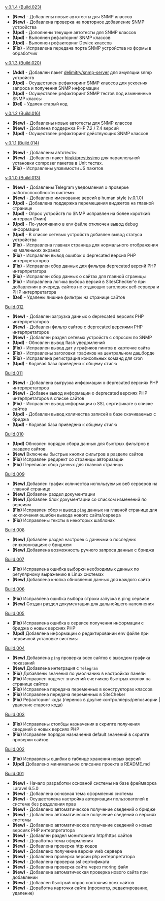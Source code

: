 [v.0.1.4 (Build.023)](https://github.com/TripleSD/moring/releases/tag/0.1.4)
 - **(New)** - Добавлены новые автотесты для SNMP классов
 - **(New)** - Добавлена проверка на повторное добавление SNMP устройства
 - **(Upd)** - Дополнены текущие автотесты для SNMP классов 
 - **(Upd)** - Выполнен рефакторинг SNMP классов
 - **(Upd)** - Выполнен рефакторинг Device классов
 - **(Fix)** - Исправлена передача порта SNMP устройства из формы в обработчик
 
[v.0.1.3 (Build.020)](https://github.com/TripleSD/moring/releases/tag/0.1.3)
 - **(Add)** - Добавлен пакет [delimitry/snmp-server](https://github.com/delimitry/snmp-server) для эмуляции snmp устройств
 - **(Upd)** - Осуществлен рефакторинг SNMP классов для ускоения запроса и получения SNMP информации
 - **(Upd)** - Осуществлен рефакторинг SNMP тестов под измененные SNMP классы
 - **(Del)** - Удален старый код

[v.0.1.2 (Build.016)](https://github.com/TripleSD/moring/releases/tag/0.1.2)
 - **(New)** - Добавлены новые автотесты для SNMP классов
 - **(New)** - Добалена поддержка PHP 7.2 / 7.4 версий
 - **(Upd)** - Осуществлен рефакторинг действующих SNMP классов
 
[v.0.1.1 (Build.014)](https://github.com/TripleSD/moring/releases/tag/0.1.1)
 - **(New)** - Добавлены автотесты
 - **(New)** - Добавлен пакет [hirak/prestissimo](https://github.com/hirak/prestissimo) для параллельной установки composer пакетов в Unit тестах.
 - **(Fix)** - Исправлены уязвимости JS пакетов

[v.0.1.0 (Build.013)](https://github.com/TripleSD/moring/releases/tag/0.1.0)
- **(New)** - Добавлены Telegram уведомления о проверке работоспособности системы
- **(New)** - Добавлено именование версий в human style (v.0.1.0)
- **(Upd)** - Добавлена поддержка перемещения виджетов на главной странице 
- **(Upd)** - Опрос устройств по SNMP исправлен на более короткий интервал (1мин)
- **(Upd)** - По-умолчанию в env файле отключен вывод debug информации
- **(Upd)** - В списке сетевых устройств добавлен вывод статуса устройства
- **(Fix)** - Исправлена главная страница для нормального отображения на маленьких экранах
- **(Fix)** - Исправлен вывод ошибок о deprecated версия PHP интерпретаторов
- **(Fix)** - Исправлен сбор данных для фильтра deprecated версий PHP интерпретатора
- **(Fix)** - Исправлен сбор данных о сайтах для главной страницы
- **(Fix)** - Исправлена логика выбора версий в SitesChecker'е при добавлении в очередь
 сайтов не отдающих заголовок веб сервера и PHP интерпретатора
- **(Del)** - Удалены лишние фильтры на странице сайтов

[Build.012](https://github.com/TripleSD/moring/releases/tag/build.012)
- **(New)** - Добавлен загрузка данных о deprecated версиях PHP интерпретаторов
- **(New)** - Добавлен фильтр сайтов с deprecated версиями PHP интерпретаторов
- **(New)** - Добавлен раздел сетевых устройств с опросом по SNMP
- **(Upd)** - Обновлен вывод flash уведомлений
- **(Fix)** - Исправлен вывод дат у графиков пингов в карточке сайта
- **(Fix)** - Исправлены заголовки графиков на центральном дашборде
- **(Fix)** - Исправлена регистрация консольных команд для cron
- **(Upd)** - Кодовая база приведена к общему стилю

[Build.011](https://github.com/TripleSD/moring/releases/tag/build.011)
- **(New)** - Добавлена выгрузка информации о deprecated версиях PHP интерпретаторов
- **(New)** - Добавен вывод информации о deprecated версиях PHP интерпретаторов в списке сайтов
- **(Fix)** - Исправлен вывод информации о SSL сертификате в списке сайтов
- **(Upd)** - Добавлен вывод количества записей в базе скачиваемых с бриджа
- **(Upd)** - Кодовая база приведена к общему стилю 

[Build.010](https://github.com/TripleSD/moring/releases/tag/build.010)
- **(Upd)** Обновлен порядок сбора данных для быстрых фильтров в разделе сайтов
- **(New)** Включены быстрые кнопки фильтров в разделе сайтов
- **(Fix)** Исправлен редирект со страницы авторизации
- **(Fix)** Переписан сбор данных для главной страницы

[Build.009](https://github.com/TripleSD/moring/releases/tag/build.009)
- **(New)** Добавлен график количества используемых веб серверов на главной странице
- **(New)** Добавлен раздел документации
- **(New)** Добавлен блок документации со списком изменений по версиям
- **(Fix)** Исправлен сбор и вывод `ping` данных на главной странице для исключения ошибки вывода нового сайта/сервера
- **(Fix)** Исправлены тексты в некоторых шаблонах

[Build.008](https://github.com/TripleSD/moring/releases/tag/build.008)
- **(New)** Добавлен раздел настроек с данными о последних синхронизациях с бриджем 
- **(New)** Добавлена возможность ручного запроса данных с бриджа

[Build.007](https://github.com/TripleSD/moring/releases/tag/build.007)
- **(Fix)** Исправлена ошибка выборки необходимых данных по регулярному выражению в Linux системах
- **(New)** Добавлена кнопка обновления данных для каждого сайта

[Build.006](https://github.com/TripleSD/moring/releases/tag/build.006)
- **(Fix)** Исправлена ошибка выбора строки запуска в ping сервисе
- **(New)** Создан раздел документации для дальнейшего наполнения

[Build.005](https://github.com/TripleSD/moring/releases/tag/build.005)
- **(Fix)** Исправлена ошибка в сервисе получения информации с бриджа о новых версиях PHP
- **(Upd)** Добавлена информации о редактировании env файле при первичной установке системы 

[Build.004](https://github.com/TripleSD/moring/releases/tag/build.004)
- **(New)** Добавлена `ping` проверка всех сайтов с выводом графика показаний
- **(New)** Добавлена интеграция с `Telegram`
- **(Fix)** Добавлены значения по умолчанию в настройках панели
- **(Fix)** Исправлен подсчет значений счетчиков быстрых кнопок на странице сайтов
- **(Fix)** Исправлена передача переменных в конструкторах классов   
- **(Fix)** Исправлена передача переменных в SiteCheker
- **(Fix)** Рефакторинг кода (перенос в другие контроллеры/репозиории | удаление старого кода)

[Build.003](https://github.com/TripleSD/moring/releases/tag/build.003)
- **(Fix)** Исправлены столбцы назначения в скрипте получения сведений о новых версиях PHP
- **(Fix)** Исправлен порядок назначения default значений в скрипте проверки сайтов

[Build.002](https://github.com/TripleSD/moring/releases/tag/build.002)
- **(Fix)** Исправлены ошибки в таблице хранения новых версий
- **(Upd)** Добавлено минимальное описание проекта в README.md

[Build.001](https://github.com/TripleSD/moring/releases/tag/build.001)  
- **(New)** - Начало разработки основной системы на базе фреймворка Laravel 6.5.0
- **(New)** - Добавлена основная тема оформления системы
- **(New)** - Осуществлена настройка авторизации пользователей в системе без разделения прав
- **(New)** - Добавлено автоматическое получение сведений о бридже
- **(New)** - Добавлено автоматическое получение сведений о версиях системы
- **(New)** - Добавлено автоматическое получение сведений о новых версиях PHP интерпретатора
- **(New)** - Добавлен раздел мониторинга http/https сайтов
- **(New)** - Доработка темы оформления
- **(New)** - Добавлена проверка http кодов
- **(New)** - Добавлено получение версии web сервера
- **(New)** - Добавлена проверка версии php интерпретатора
- **(New)** - Добавлена проверка ssl сертификата
- **(New)** - Добавлена проверка сайта через moring файл
- **(New)** - Добавлена автоматическая проверка нового сайта при добавлении
- **(New)** - Добавлен быстрый опрос состояния всех сайтов
- **(New)** - Доработка карточки сайта (просмотр, редактирование, удаление)
